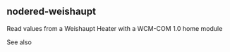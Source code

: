 nodered-weishaupt
-----------------

Read values from a Weishaupt Heater with a WCM-COM 1.0 home module

See also